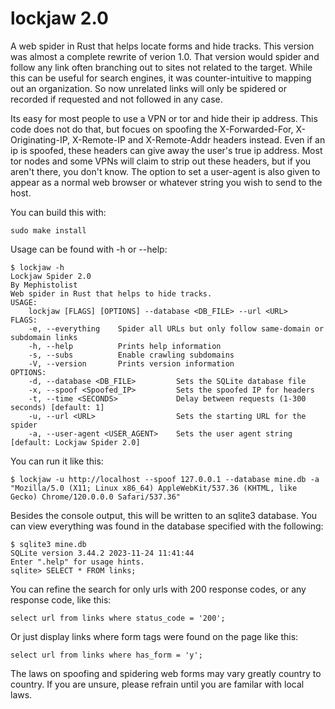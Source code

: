 # lockjaw 2.0
A web spider in Rust that helps locate forms and hide tracks. This version was almost a complete rewrite of verion 1.0. That version would spider and follow any link often branching out to sites not related to the target. While this can be useful for search engines, it was counter-intuitive to mapping out an organization. So now unrelated links will only be spidered or recorded if requested and not followed in any case. 

Its easy for most people to use a VPN or tor and hide their ip address. This code does not do that, but focues on spoofing the X-Forwarded-For, X-Originating-IP, X-Remote-IP and X-Remote-Addr headers instead. Even if an ip is spoofed, these headers can give away the user's true ip address. Most tor nodes and some VPNs will claim to strip out these headers, but if you aren't there, you don't know. The option to set a user-agent is also given to appear as a normal web browser or whatever string you wish to send to the host.

You can build this with:

```
sudo make install
```

Usage can be found with -h or --help:

```
$ lockjaw -h             
Lockjaw Spider 2.0
By Mephistolist
Web spider in Rust that helps to hide tracks.
USAGE:
    lockjaw [FLAGS] [OPTIONS] --database <DB_FILE> --url <URL>
FLAGS:
    -e, --everything    Spider all URLs but only follow same-domain or subdomain links
    -h, --help          Prints help information
    -s, --subs          Enable crawling subdomains
    -V, --version       Prints version information
OPTIONS:
    -d, --database <DB_FILE>         Sets the SQLite database file
    -x, --spoof <Spoofed_IP>         Sets the spoofed IP for headers
    -t, --time <SECONDS>             Delay between requests (1-300 seconds) [default: 1]
    -u, --url <URL>                  Sets the starting URL for the spider
    -a, --user-agent <USER_AGENT>    Sets the user agent string [default: Lockjaw Spider 2.0]
```
You can run it like this:

```
$ lockjaw -u http://localhost --spoof 127.0.0.1 --database mine.db -a "Mozilla/5.0 (X11; Linux x86_64) AppleWebKit/537.36 (KHTML, like Gecko) Chrome/120.0.0.0 Safari/537.36"
```
Besides the console output, this will be written to an sqlite3 database. You can view everything was found in the database specified with the following:

```
$ sqlite3 mine.db                                                                   
SQLite version 3.44.2 2023-11-24 11:41:44
Enter ".help" for usage hints.
sqlite> SELECT * FROM links;
```
You can refine the search for only urls with 200 response codes, or any response code, like this:

```
select url from links where status_code = '200';
```

Or just display links where form tags were found on the page like this:

```
select url from links where has_form = 'y';
```

The laws on spoofing and spidering web forms may vary greatly country to country. If you are unsure, please refrain until you are familar with local laws.
